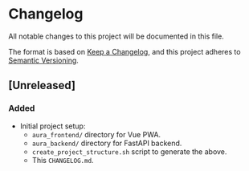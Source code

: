 # Changelog

All notable changes to this project will be documented in this file.

The format is based on [Keep a Changelog](https://keepachangelog.com/en/1.0.0/),
and this project adheres to [Semantic Versioning](https://semver.org/spec/v2.0.0.html).

## [Unreleased]
### Added
- Initial project setup:
    - `aura_frontend/` directory for Vue PWA.
    - `aura_backend/` directory for FastAPI backend.
    - `create_project_structure.sh` script to generate the above.
    - This `CHANGELOG.md`.
